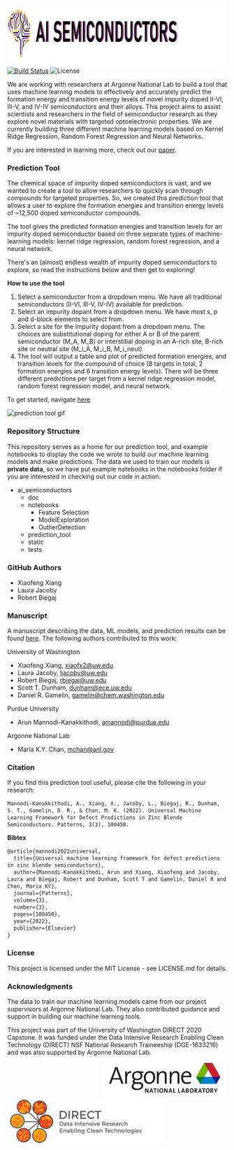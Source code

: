 <img height="140" align="left" src="https://github.com/lmjacoby/ai_semiconductors/blob/master/ai_semiconductors/static/AI_semicond_logo3.jpg">


[![Build Status](https://travis-ci.com/lmjacoby/ai_semiconductors.svg?branch=master)](https://travis-ci.com/lmjacoby/ai_semiconductors)
![License](https://img.shields.io/github/license/Chenyi-Mao/formulation)

We are working with researchers at Argonne National Lab to build a tool that uses machine learning models to effectively and accurately predict the formation energy and transition energy levels of novel impurity doped II-VI, III-V, and IV-IV semiconductors and their alloys. This project aims to assist scientists and researchers in the field of semiconductor research as they explore novel materials with targeted optoelectronic properties. We are currently building three different machine learning models based on Kernel Ridge Regression, Random Forest Regression and Neural Networks.

If you are interested in learning more, check out our [paper](<https://www.cell.com/patterns/fulltext/S2666-3899(22)00023-X>).


### Prediction Tool
The chemical space of impurity doped semiconductors is vast, and we wanted to create a tool to allow researchers to quickly scan through compounds for targeted properties. So, we created this prediction tool that allows a user to explore the formation energies and transition energy levels of ~12,500 doped semiconductor compounds.

The tool gives the predicted formation energies and transition levels for an impurity doped semiconductor based on three separate types of machine-learning models: kernel ridge regression, random forest regression, and a neural network.

There's an (almost) endless wealth of impurity doped semiconductors to explore, so read the instructions below and then get to exploring!

**How to use the tool**
1. Select a semiconductor from a dropdown menu. We have all traditional semiconductors (II-VI, III-V, IV-IV) available for prediction.
2. Select an impurity dopant from a dropdown menu. We have most s, p and d-block elements to select from.
3. Select a site for the impurity dopant from a dropdown menu. The choices are substitutional doping for either A or B of the parent semiconductor (M_A, M_B) or interstitial doping in an A-rich site, B-rich site or neutral site (M_i_A, M_i_B, M_i_neut)
4. The tool will output a table and plot of predicted formation energies, and transition levels for the compound of choice (8 targets in total, 2 formation energies and 6 transition energy levels). There will be three different predictions per target from a kernel ridge regression model, random forest regression model, and neural network.

To get started, navigate [here](https://mybinder.org/v2/gh/lmjacoby/ai_semiconductors/master?urlpath=%2Fapps%2Fai_semiconductors%2Fprediction_tool%2FEnergy_plot.ipynb)

![prediction tool gif](https://github.com/lmjacoby/ai_semiconductors/blob/master/ai_semiconductors/static/predict_tool_app.gif)
### Repository Structure
This repository serves as a home for our prediction tool, and example notebooks to display the code we wrote to build our machine learning models and make predictions. The data we used to train our models is **private data**, so we have put example notebooks in the notebooks folder if you are interested in checking out our code in action.

- ai_semiconductors
  - doc
  - notebooks
    - Feature Selection
    - ModelExploration
    - OutlierDetection
  - prediction_tool
  - static
  - tests

### GitHub Authors
- Xiaofeng Xiang
- Laura Jacoby
- Robert Biegaj

### Manuscript
A manuscript describing the data, ML models, and prediction results can be found [here](<https://www.cell.com/patterns/fulltext/S2666-3899(22)00023-X)>). The following authors contributed to this work:

University of Washington
- Xiaofeng Xiang, xiaofx2@uw.edu
- Laura Jacoby, ljacoby@uw.edu
- Robert Biegaj, rbiegaj@uw.edu
- Scott T. Dunham, dunham@ece.uw.edu
- Daniel R. Gamelin, gamelin@chem.washington.edu

Purdue University
- Arun Mannodi-Kanakkithodi, amannodi@purdue.edu

Argonne National Lab
- Maria K.Y. Chan, mchan@anl.gov

### Citation
If you find this prediction tool useful, please cite the following in your research:
```
Mannodi-Kanakkithodi, A., Xiang, X., Jacoby, L., Biegaj, R., Dunham, S. T., Gamelin, D. R., & Chan, M. K. (2022). Universal Machine Learning Framework for Defect Predictions in Zinc Blende Semiconductors. Patterns, 3(3), 100450.
```

**Bibtex**
```
@article{mannodi2022universal,
  title={Universal machine learning framework for defect predictions in zinc blende semiconductors},
  author={Mannodi-Kanakkithodi, Arun and Xiang, Xiaofeng and Jacoby, Laura and Biegaj, Robert and Dunham, Scott T and Gamelin, Daniel R and Chan, Maria KY},
  journal={Patterns},
  volume={3},
  number={3},
  pages={100450},
  year={2022},
  publisher={Elsevier}
}
```
### License
This project is licensed under the MIT License - see LICENSE.md for details.

### Acknowledgments
The data to train our machine learning models came from our project supervisors at Argonne National Lab. They also contributed guidance and support in building our machine learning tools.

This project was part of the University of Washington DIRECT 2020 Capstone. It was funded under the Data Intensive Research Enabling Clean Technology (DIRECT) NSF National Research Traineeship (DGE-1633216) and was also supported by Argonne National Lab.
<img height="100" align="right" src="https://github.com/lmjacoby/ai_semiconductors/blob/master/ai_semiconductors/static/Argonnelogo.png"> <img height="100" align="left" src="ai_semiconductors/static/DIRECTlogo.png">
